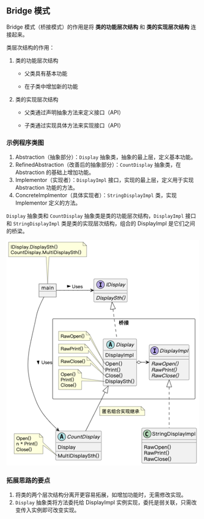 ## Bridge 模式

Bridge 模式（桥接模式）的作用是将 **类的功能层次结构** 和 **类的实现层次结构** 连接起来。

类层次结构的作用：

1. 类的功能层次结构

   - 父类具有基本功能

   - 在子类中增加新的功能

2. 类的实现层次结构

   - 父类通过声明抽象方法来定义接口（API）

   - 子类通过实现具体方法来实现接口（API）

### 示例程序类图

1. Abstraction（抽象部分）：`Display` 抽象类，抽象的最上层，定义基本功能。
2. RefinedAbstraction（改善后的抽象部分）：`CountDisplay` 抽象类，在 Abstraction 的基础上增加功能。
3. Implementor（实现者）：`DisplayImpl` 接口，实现的最上层，定义用于实现 Abstraction 功能的方法。
4. ConcreteImplmentor（具体实现者）：`StringDisplayImpl` 类，实现 Implementor 定义的方法。

`Display` 抽象类和 `CountDisplay` 抽象类是类的功能层次结构，`DisplayImpl` 接口和 `StringDisplayImpl` 类是类的实现层次结构，组合的 DisplayImpl 是它们之间的桥梁。

![bridge](./bridge.png)

### 拓展思路的要点

1. 将类的两个层次结构分离开更容易拓展，如增加功能时，无需修改实现。
2. `Display` 抽象类将方法委托给 DisplayImpl 实例实现，委托是弱关联，只需改变传入实例即可改变实现。
